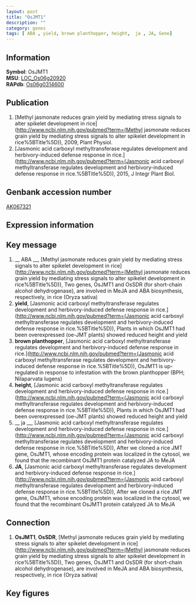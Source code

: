 ```yaml
---
layout: post
title: "OsJMT1"
description: ""
category: genes
tags: [ ABA , yield, brown planthopper, height,  ja , JA, Gene]
---
```


## Information
__Symbol__: OsJMT1  
__MSU__: [LOC_Os06g20920](http://rice.plantbiology.msu.edu/cgi-bin/ORF_infopage.cgi?orf=LOC_Os06g20920)  
__RAPdb__: [Os06g0314600](http://rapdb.dna.affrc.go.jp/viewer/gbrowse_details/irgsp1?name=Os06g0314600)  

## Publication
1. [Methyl jasmonate reduces grain yield by mediating stress signals to alter spikelet development in rice](http://www.ncbi.nlm.nih.gov/pubmed?term=(Methyl jasmonate reduces grain yield by mediating stress signals to alter spikelet development in rice%5BTitle%5D)), 2009, Plant Physiol.
2. [Jasmonic acid carboxyl methyltransferase regulates development and herbivory-induced defense response in rice.](http://www.ncbi.nlm.nih.gov/pubmed?term=(Jasmonic acid carboxyl methyltransferase regulates development and herbivory-induced defense response in rice.%5BTitle%5D)), 2015, J Integr Plant Biol.

## Genbank accession number
[AK067321](http://www.ncbi.nlm.nih.gov/nuccore/AK067321)

## Expression information

## Key message
1. __ ABA __, [Methyl jasmonate reduces grain yield by mediating stress signals to alter spikelet development in rice](http://www.ncbi.nlm.nih.gov/pubmed?term=(Methyl jasmonate reduces grain yield by mediating stress signals to alter spikelet development in rice%5BTitle%5D)),  Two genes, OsJMT1 and OsSDR (for short-chain alcohol dehydrogenase), are involved in MeJA and ABA biosynthesis, respectively, in rice (Oryza sativa)
2. __yield__, [Jasmonic acid carboxyl methyltransferase regulates development and herbivory-induced defense response in rice.](http://www.ncbi.nlm.nih.gov/pubmed?term=(Jasmonic acid carboxyl methyltransferase regulates development and herbivory-induced defense response in rice.%5BTitle%5D)),  Plants in which OsJMT1 had been overexpressed (oe-JMT plants) showed reduced height and yield
3. __brown planthopper__, [Jasmonic acid carboxyl methyltransferase regulates development and herbivory-induced defense response in rice.](http://www.ncbi.nlm.nih.gov/pubmed?term=(Jasmonic acid carboxyl methyltransferase regulates development and herbivory-induced defense response in rice.%5BTitle%5D)),  OsJMT1 is up-regulated in response to infestation with the brown planthopper (BPH; Nilaparvata lugens)
4. __height__, [Jasmonic acid carboxyl methyltransferase regulates development and herbivory-induced defense response in rice.](http://www.ncbi.nlm.nih.gov/pubmed?term=(Jasmonic acid carboxyl methyltransferase regulates development and herbivory-induced defense response in rice.%5BTitle%5D)),  Plants in which OsJMT1 had been overexpressed (oe-JMT plants) showed reduced height and yield
5. __ ja __, [Jasmonic acid carboxyl methyltransferase regulates development and herbivory-induced defense response in rice.](http://www.ncbi.nlm.nih.gov/pubmed?term=(Jasmonic acid carboxyl methyltransferase regulates development and herbivory-induced defense response in rice.%5BTitle%5D)),  After we cloned a rice JMT gene, OsJMT1, whose encoding protein was localized in the cytosol, we found that the recombinant OsJMT1 protein catalyzed JA to MeJA
6. __JA__, [Jasmonic acid carboxyl methyltransferase regulates development and herbivory-induced defense response in rice.](http://www.ncbi.nlm.nih.gov/pubmed?term=(Jasmonic acid carboxyl methyltransferase regulates development and herbivory-induced defense response in rice.%5BTitle%5D)),  After we cloned a rice JMT gene, OsJMT1, whose encoding protein was localized in the cytosol, we found that the recombinant OsJMT1 protein catalyzed JA to MeJA

## Connection
1. __OsJMT1__, __OsSDR__, [Methyl jasmonate reduces grain yield by mediating stress signals to alter spikelet development in rice](http://www.ncbi.nlm.nih.gov/pubmed?term=(Methyl jasmonate reduces grain yield by mediating stress signals to alter spikelet development in rice%5BTitle%5D)),  Two genes, OsJMT1 and OsSDR (for short-chain alcohol dehydrogenase), are involved in MeJA and ABA biosynthesis, respectively, in rice (Oryza sativa)

## Key figures


